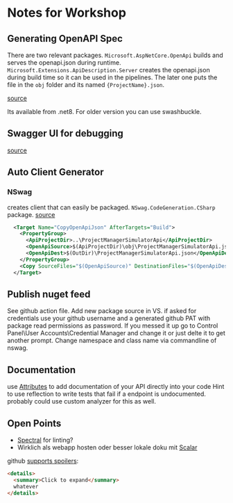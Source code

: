 # Notes for Workshop

## Generating OpenAPI Spec

There are two relevant packages.
`Microsoft.AspNetCore.OpenApi` builds and serves the openapi.json during runtime.
`Microsoft.Extensions.ApiDescription.Server` creates the openapi.json during build time so it can be used in the pipelines.
The later one puts the file in the `obj` folder and its named `{ProjectName}.json`.

[source](https://learn.microsoft.com/en-us/aspnet/core/fundamentals/openapi/aspnetcore-openapi?view=aspnetcore-9.0&tabs=visual-studio%2Cvisual-studio-code)

Its available from .net8.
For older version you can use swashbuckle.

## Swagger UI for debugging

[source](https://learn.microsoft.com/en-us/aspnet/core/fundamentals/openapi/using-openapi-documents?view=aspnetcore-9.0)

## Auto Client Generator

### NSwag

creates client that can easily be packaged.
`NSwag.CodeGeneration.CSharp` package.
[source](https://github.com/RicoSuter/NSwag/wiki/CSharpClientGenerator)

```xml
  <Target Name="CopyOpenApiJson" AfterTargets="Build">
    <PropertyGroup>
      <ApiProjectDir>..\ProjectManagerSimulatorApi</ApiProjectDir>
      <OpenApiSource>$(ApiProjectDir)\obj\ProjectManagerSimulatorApi.json</OpenApiSource>
      <OpenApiDest>$(OutDir)\ProjectManagerSimulatorApi.json</OpenApiDest>
    </PropertyGroup>
    <Copy SourceFiles="$(OpenApiSource)" DestinationFiles="$(OpenApiDest)" SkipUnchangedFiles="true" />
  </Target>
```

## Publish nuget feed

See github action file.
Add new package source in VS.
if asked for credentials use your github username and a generated github PAT with package read permissions as password.
If you messed it up go to Control Panel\User Accounts\Credential Manager and change it or just delte it to get another prompt.
Change namespace and class name via commandline of nswag.

## Documentation

use [Attributes](https://learn.microsoft.com/en-us/aspnet/core/fundamentals/openapi/include-metadata?view=aspnetcore-9.0&tabs=controllers) to add documentation of your API directly into your code
Hint to use reflection to write tests that fail if a endpoint is undocumented.
probably could use custom analyzer for this as well.

## Open Points

- [Spectral](https://learn.microsoft.com/en-us/aspnet/core/fundamentals/openapi/using-openapi-documents?view=aspnetcore-9.0#lint-generated-openapi-documents-with-spectral) for linting?
- Wirklich als webapp hosten oder besser lokale doku mit [Scalar](https://learn.microsoft.com/en-us/aspnet/core/fundamentals/openapi/using-openapi-documents?view=aspnetcore-9.0#use-scalar-for-interactive-api-documentation)

github [supports spoilers](https://github.com/dear-github/dear-github/issues/166#issuecomment-2615537189):

```md
<details>
  <summary>Click to expand</summary>
  whatever
</details>
```

